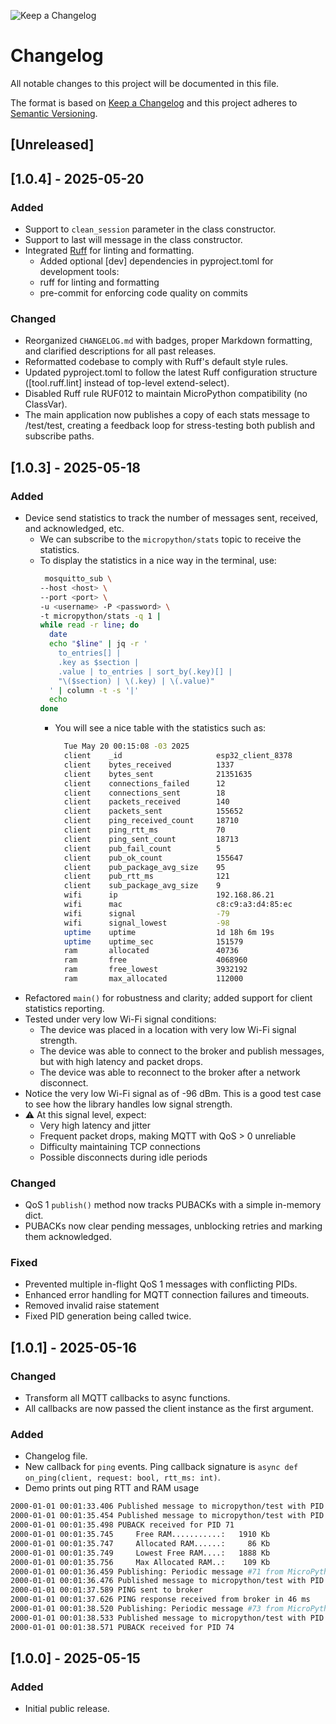 ![Keep a Changelog](https://img.shields.io/badge/changelog-keep-blue?style=flat-square)

[Keep a Changelog]: https://keepachangelog.com/en/1.0.0/

[Semantic Versioning]: https://semver.org/spec/v2.0.0.html

# Changelog

All notable changes to this project will be documented in this file.

The format is based on [Keep a Changelog] and this project adheres to [Semantic Versioning].

## [Unreleased]

## [1.0.4] - 2025-05-20

### Added

- Support to `clean_session` parameter in the class constructor.
- Support to last will message in the class constructor.
- Integrated [Ruff](https://docs.astral.sh/ruff/) for linting and formatting.
    - Added optional [dev] dependencies in pyproject.toml for development tools:
    - ruff for linting and formatting
    - pre-commit for enforcing code quality on commits

### Changed

- Reorganized `CHANGELOG.md` with badges, proper Markdown formatting, and clarified descriptions for all past releases.
- Reformatted codebase to comply with Ruff's default style rules.
- Updated pyproject.toml to follow the latest Ruff configuration structure ([tool.ruff.lint] instead of top-level
  extend-select).
- Disabled Ruff rule RUF012 to maintain MicroPython compatibility (no ClassVar).
- The main application now publishes a copy of each stats message to /test/test, creating a feedback loop for
  stress-testing both publish and subscribe paths.

## [1.0.3] - 2025-05-18

### Added

- Device send statistics to track the number of messages sent, received, and acknowledged, etc.
    - We can subscribe to the `micropython/stats` topic to receive the statistics.
    - To display the statistics in a nice way in the terminal, use:
      ```bash
       mosquitto_sub \
      --host <host> \
      --port <port> \
      -u <username> -P <password> \
      -t micropython/stats -q 1 |
      while read -r line; do
        date
        echo "$line" | jq -r '
          to_entries[] |
          .key as $section |
          .value | to_entries | sort_by(.key)[] |
          "\($section) | \(.key) | \(.value)"
        ' | column -t -s '|'
        echo
      done
      ```
        - You will see a nice table with the statistics such as:
          ```bash
            Tue May 20 00:15:08 -03 2025
            client    _id                     esp32_client_8378
            client    bytes_received          1337
            client    bytes_sent              21351635
            client    connections_failed      12
            client    connections_sent        18
            client    packets_received        140
            client    packets_sent            155652
            client    ping_received_count     18710
            client    ping_rtt_ms             70
            client    ping_sent_count         18713
            client    pub_fail_count          5
            client    pub_ok_count            155647
            client    pub_package_avg_size    95
            client    pub_rtt_ms              121
            client    sub_package_avg_size    9
            wifi      ip                      192.168.86.21
            wifi      mac                     c8:c9:a3:d4:85:ec
            wifi      signal                  -79
            wifi      signal_lowest           -98
            uptime    uptime                  1d 18h 6m 19s
            uptime    uptime_sec              151579
            ram       allocated               40736
            ram       free                    4068960
            ram       free_lowest             3932192
            ram       max_allocated           112000

- Refactored `main()` for robustness and clarity; added support for client statistics reporting.
- Tested under very low Wi-Fi signal conditions:
    - The device was placed in a location with very low Wi-Fi signal strength.
    - The device was able to connect to the broker and publish messages, but with high latency and packet drops.
    - The device was able to reconnect to the broker after a network disconnect.
- Notice the very low Wi-Fi signal as of -96 dBm. This is a good test case to see how the library handles low signal
  strength.
- ⚠️ At this signal level, expect:
    - Very high latency and jitter
    - Frequent packet drops, making MQTT with QoS > 0 unreliable
    - Difficulty maintaining TCP connections
    - Possible disconnects during idle periods

### Changed

- QoS 1 `publish()` method now tracks PUBACKs with a simple in-memory dict.
- PUBACKs now clear pending messages, unblocking retries and marking them acknowledged.

### Fixed

- Prevented multiple in-flight QoS 1 messages with conflicting PIDs.
- Enhanced error handling for MQTT connection failures and timeouts.
- Removed invalid raise statement
- Fixed PID generation being called twice.

## [1.0.1] - 2025-05-16

### Changed

- Transform all MQTT callbacks to async functions.
- All callbacks are now passed the client instance as the first argument.

### Added

- Changelog file.
- New callback for `ping` events. Ping callback signature is `async def on_ping(client, request: bool, rtt_ms: int)`.
- Demo prints out ping RTT and RAM usage

```bash
2000-01-01 00:01:33.406 Published message to micropython/test with PID 69
2000-01-01 00:01:35.454 Published message to micropython/test with PID 71
2000-01-01 00:01:35.498 PUBACK received for PID 71
2000-01-01 00:01:35.745     Free RAM...........:   1910 Kb
2000-01-01 00:01:35.747     Allocated RAM......:     86 Kb
2000-01-01 00:01:35.749     Lowest Free RAM....:   1888 Kb
2000-01-01 00:01:35.756     Max Allocated RAM..:    109 Kb
2000-01-01 00:01:36.459 Publishing: Periodic message #71 from MicroPython
2000-01-01 00:01:36.476 Published message to micropython/test with PID 72
2000-01-01 00:01:37.589 PING sent to broker
2000-01-01 00:01:37.626 PING response received from broker in 46 ms
2000-01-01 00:01:38.520 Publishing: Periodic message #73 from MicroPython
2000-01-01 00:01:38.533 Published message to micropython/test with PID 74
2000-01-01 00:01:38.571 PUBACK received for PID 74
```

## [1.0.0] - 2025-05-15

### Added

- Initial public release.

